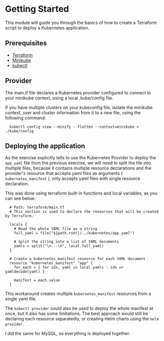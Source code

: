 # Getting Started

This module will guide you through the basics of how to create a Terraform script to deploy a Kubernetes application.

## Prerequisites

- [Terraform](https://www.terraform.io/downloads.html)
- [Minikube](https://minikube.sigs.k8s.io/docs/start/)
- [kubectl](https://kubernetes.io/docs/tasks/tools/)

## Provider

The main.tf file declares a Kubernetes provider configured to connect to your minikube context, using a local .kube/config file.

If you have multiple clusters on your kubeconfig file, isolate the minikube context, user and cluster information from it to a new file, using the following command:

```
  kubectl config view --minify --flatten --context=minikube > ./kube/config
```

## Deploying the application

As the exercise explicitly tells to use the Kubernetes Provider to deploy the `app.yaml` file from the previous exercise, we will need to split the file into multiple files, because it contains multiple resource declarations and the provider's resource that accepts yaml files as arguments ( `kubernetes_manifest` ), only accepts yaml files with single resource declaration. 

This was done using terraform built-in functions and local variables, as you can see below:

```
  # Path: terraform/main.tf
  # This section is used to declare the resources that will be created by Terraform.

  locals {
    # Read the whole YAML file as a string
    full_yaml = file("${path.root}/../kubernetes/app.yaml")

    # Split the string into a list of YAML documents
    yamls = split("\n---\n", local.full_yaml)
  }

  # Create a kubernetes_manifest resource for each YAML document
  resource "kubernetes_manifest" "app" {
    for_each = { for idx, yaml in local.yamls : idx => yamldecode(yaml) }

    manifest = each.value
  }
```

This workaround creates multiple `kubernetes_manifest` resources from a single yaml file.

The `kubectl provider` could also be used to deploy the whole manifest at once, but it also has some limitations. The best approach would still be declaring each resource separatedly, or creating Helm charts using the `helm provider`.

I did the same for MySQL, so everything is deployed together.
